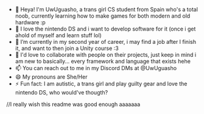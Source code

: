 - 👋 Heya! I'm UwUguasho, a trans girl CS student from Spain who's a total noob, currently learning how to make games for both modern and old hardware :p
- 👀 I love the nintendo DS and i want to develop software for it (once i get ahold of myself and learn stuff lol)
- 🌱 I’m currently in my second year of career, i may find a job after I finish it, and want to then join a Unity course :3
- 💞️ I'd love to collaborate with people on their projects, just keep in mind i am new to basically... every framework and language that exists hehe
- 📫 You can reach out to me in my Discord DMs at @UwUguasho
- 😄 My pronouns are She/Her
- ⚡ Fun fact: I am autistic, a trans girl and play guilty gear and love the nintendo DS, who would've thougth?

//I really wish this readme was good enough aaaaaaa
<!---
UwUguasho/UwUguasho is a ✨ special ✨ repository because its `README.md` (this file) appears on your GitHub profile.
You can click the Preview link to take a look at your changes.
--->
